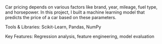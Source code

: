 Car pricing depends on various factors like brand, year, mileage, fuel type, and horsepower. In this project, I built a machine learning model that predicts the price of a car based on these parameters.

Tools & Libraries: 
Scikit-Learn, Pandas, NumPy

Key Features: 
Regression analysis, feature engineering, model evaluation
